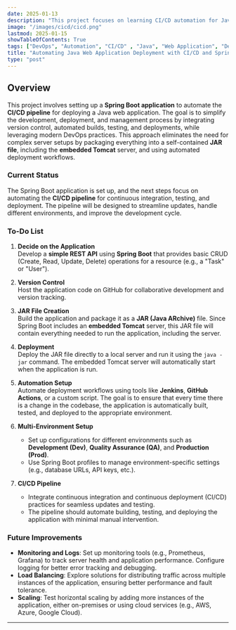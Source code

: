 ```yaml
---
date: 2025-01-13
description: "This project focuses on learning CI/CD automation for Java web applications using Spring Boot, version control, and continuous integration tools to streamline the development and deployment process."
image: "/images/cicd/cicd.png"
lastmod: 2025-01-15
showTableOfContents: True
tags: ["DevOps", "Automation", "CI/CD" , "Java", "Web Application", "Deployment"]
title: "Automating Java Web Application Deployment with CI/CD and Spring Boot"
type: "post"
---
```

## Overview

This project involves setting up a **Spring Boot application** to automate the **CI/CD pipeline** for deploying a Java web application. The goal is to simplify the development, deployment, and management process by integrating version control, automated builds, testing, and deployments, while leveraging modern DevOps practices. This approach eliminates the need for complex server setups by packaging everything into a self-contained **JAR file**, including the **embedded Tomcat** server, and using automated deployment workflows.

### Current Status

The Spring Boot application is set up, and the next steps focus on automating the **CI/CD pipeline** for continuous integration, testing, and deployment. The pipeline will be designed to streamline updates, handle different environments, and improve the development cycle.

### To-Do List

1. **Decide on the Application**  
   Develop a **simple REST API** using **Spring Boot** that provides basic CRUD (Create, Read, Update, Delete) operations for a resource (e.g., a "Task" or "User").

2. **Version Control**  
   Host the application code on GitHub for collaborative development and version tracking.

3. **JAR File Creation**  
   Build the application and package it as a **JAR (Java ARchive)** file. Since Spring Boot includes an **embedded Tomcat** server, this JAR file will contain everything needed to run the application, including the server.

4. **Deployment**  
   Deploy the JAR file directly to a local server and run it using the `java -jar` command. The embedded Tomcat server will automatically start when the application is run.

5. **Automation Setup**  
   Automate deployment workflows using tools like **Jenkins**, **GitHub Actions**, or a custom script. The goal is to ensure that every time there is a change in the codebase, the application is automatically built, tested, and deployed to the appropriate environment.

6. **Multi-Environment Setup**  
   - Set up configurations for different environments such as **Development (Dev)**, **Quality Assurance (QA)**, and **Production (Prod)**.
   - Use Spring Boot profiles to manage environment-specific settings (e.g., database URLs, API keys, etc.).

7. **CI/CD Pipeline**  
   - Integrate continuous integration and continuous deployment (CI/CD) practices for seamless updates and testing.
   - The pipeline should automate building, testing, and deploying the application with minimal manual intervention.

### Future Improvements

- **Monitoring and Logs**: Set up monitoring tools (e.g., Prometheus, Grafana) to track server health and application performance. Configure logging for better error tracking and debugging.
- **Load Balancing**: Explore solutions for distributing traffic across multiple instances of the application, ensuring better performance and fault tolerance.
- **Scaling**: Test horizontal scaling by adding more instances of the application, either on-premises or using cloud services (e.g., AWS, Azure, Google Cloud).
---
